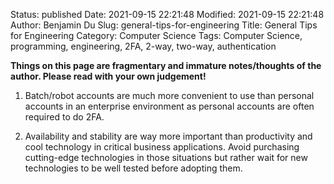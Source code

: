 Status: published
Date: 2021-09-15 22:21:48
Modified: 2021-09-15 22:21:48
Author: Benjamin Du
Slug: general-tips-for-engineering
Title: General Tips for Engineering
Category: Computer Science
Tags: Computer Science, programming, engineering, 2FA, 2-way, two-way, authentication

**Things on this page are fragmentary and immature notes/thoughts of the author. Please read with your own judgement!**

1. Batch/robot accounts are much more convenient to use than personal accounts in an enterprise environment 
    as personal accounts are often required to do 2FA.

2. Availability and stability are way more important than productivity and cool technology
    in critical business applications. 
    Avoid purchasing cutting-edge technologies in those situations 
    but rather wait for new technologies to be well tested before adopting them.
